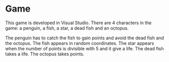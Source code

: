 # Game

This game is developed in Visual Studio.
There are 4 characters in the game: a penguin, a fish, a star, a dead fish and an octopus.

The penguin has to catch the fish to gain points and avoid the dead fish and the octopus.
The fish appears in random coordinates.
The star appears when the number of points is divisible with 5 and it give a life.
The dead fish takes a life.
The octopus takes points.
